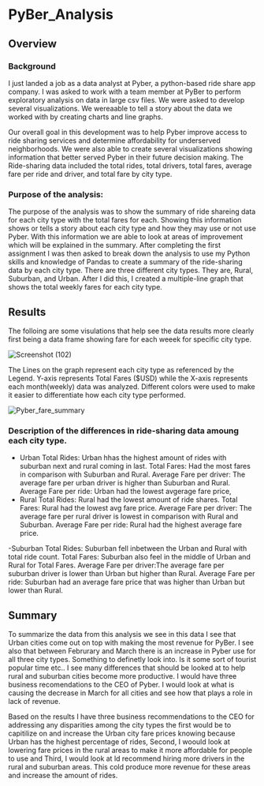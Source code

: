 # PyBer_Analysis

## Overview 
### Background

I just landed a job as a data analyst at Pyber, a python-based ride share app company. I was asked to work with a team member at PyBer to perform exploratory analysis on data in large csv files. We were asked to develop several visualizations. We wereaable to tell a story about the data we worked with by creating charts and line graphs. 

Our overall goal in this development was to help Pyber improve access to ride sharing services and determine affordability for underserved neighborhoods. We were also able to create several visualizations showing information that better served Pyber in their future decision making. The Ride-sharing data included the total rides, total drivers, total fares, average fare per ride and driver, and total fare by city type. 

### Purpose of the analysis: 
The purpose of the analysis was to show the summary of ride shareing data for each city type with the total fares for each. Showing this information shows or tells a story about each city type and how they may use or not use Pyber. With this information we are able to look at areas of improvement which will be explained in the summary. 
After completing the first assignment I was then asked to break down the analysis to use my Python skills and knowledge of Pandas to create a summary  of the ride-sharing data by each city type. There are three different city types. They are, Rural, Suburban, and Urban. After I did this, I created a multiple-line graph that shows the total weekly fares for each city type. 



## Results 
The folloing are some visulations that help see the data results more clearly first being a data frame showing fare for each weeek for specific city type. 

![Screenshot (102)](https://user-images.githubusercontent.com/94208810/145681346-3c635546-4af6-4bc8-8978-3f16f93cebca.png)


The Lines on the graph represent each city type as referenced by the Legend. 
Y-axis represents Total Fares ($USD) while the X-axis represents each month(weekly) data was analyzed. Different colors were used to make it easier to differentiate how each city type performed. 

![Pyber_fare_summary](https://user-images.githubusercontent.com/94208810/145682658-b2af4183-8d1e-4f71-894d-4ee85b49df89.png)


### Description of the differences in ride-sharing data amoung each city type. 

- Urban
    Total Rides: Urban hhas the highest amount of rides with suburban next and rural coming in last. 
    Total Fares: Had the most fares in comparison with Suburban and Rural. 
    Average Fare per driver: The average fare per urban driver is higher than Suburban and Rural. 
    Average Fare per ride: Urban had the lowest avgerage fare price,
- Rural 
    Total Rides: Rural had the lowest amount of ride shares. 
    Total Fares: Rural had the lowest avg fare price.
    Average Fare per driver: The average fare per rural driver is lowest in comparison with Rural and Suburban. 
    Average Fare per ride: Rural had the highest average fare price.

-Suburban
   Total Rides: Suburban fell inbetween the Urban and Rural with total ride count. 
   Total Fares: Suburban also feel in the middle of Urban and Rural for Total Fares. 
   Average Fare per driver:The average fare per suburban driver is lower than Urban but higher than Rural. 
   Average Fare per ride: Suburban had an average fare price that was higher than Urban but lower than Rural. 

## Summary

To summarize the data from this analysis we see in this data   I see that Urban cities come out on top with making the most revenue for PyBer. I see also that between Februrary and March there is an increase in Pyber use for all three city types. Something to definetly look into. Is it some sort of tourist popular time etc.. I see many differences that should be looked at to help rural and suburban cities become more productive. I would have three business recomendations to the CEO of Pyber. I would look at what is causing the decrease in March for all cities and see how that plays a role in lack of revenue. 

Based on the results I have three business recommendations to the CEO for addressing any disparities among the city types the first would be to capitilize on and increase the Urban city fare prices knowing because Urban has the highest percentage of rides, Second, I woould look at lowering  fare prices in the rural areas to make it more affordable for people to use and Third, I would look at  ld recommend hiring more drivers in the rural and suburban areas. This cold produce more revenue for these areas and increase the amount of rides. 



